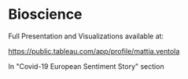 # Bioscience

Full Presentation and Visualizations available at:

https://public.tableau.com/app/profile/mattia.ventola

In "Covid-19 European Sentiment Story" section
